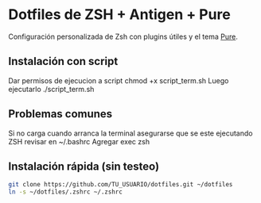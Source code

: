 # Dotfiles de ZSH + Antigen + Pure

Configuración personalizada de Zsh con plugins útiles y el tema [Pure](https://github.com/sindresorhus/pure).
## Instalación con script
Dar permisos de ejecucion a script
chmod +x script_term.sh
Luego ejecutarlo 
./script_term.sh

## Problemas comunes
Si no carga cuando arranca la terminal asegurarse que se este ejecutando ZSH
revisar en 
~/.bashrc
Agregar exec zsh


## Instalación rápida (sin testeo)

```bash
git clone https://github.com/TU_USUARIO/dotfiles.git ~/dotfiles
ln -s ~/dotfiles/.zshrc ~/.zshrc


